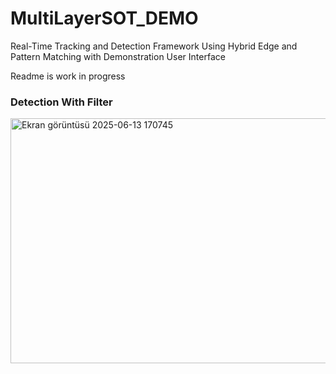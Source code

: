 # MultiLayerSOT_DEMO
Real-Time Tracking and Detection Framework Using Hybrid Edge and Pattern Matching with Demonstration User Interface

Readme is work in progress

### Detection With Filter 
<img width="665" height="392" alt="Ekran görüntüsü 2025-06-13 170745" src="https://github.com/user-attachments/assets/d7cce639-e9b0-45df-9da2-c20cf403dd72" />
